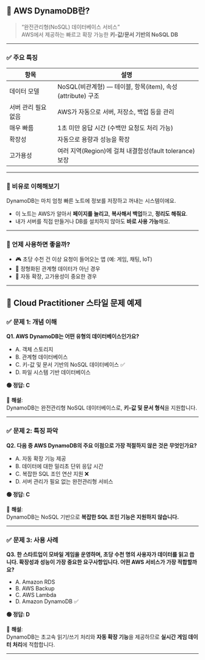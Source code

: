 ## 📘 AWS DynamoDB란?

> “완전관리형(NoSQL) 데이터베이스 서비스”  
> AWS에서 제공하는 빠르고 확장 가능한 **키-값/문서 기반의 NoSQL DB**

---

### ✅ 주요 특징

| 항목 | 설명 |
|------|------|
| 데이터 모델 | NoSQL(비관계형) — 테이블, 항목(item), 속성(attribute) 구조 |
| 서버 관리 필요 없음 | AWS가 자동으로 서버, 저장소, 백업 등을 관리 |
| 매우 빠름 | 1초 미만 응답 시간 (수백만 요청도 처리 가능) |
| 확장성 | 자동으로 용량과 성능을 확장 |
| 고가용성 | 여러 지역(Region)에 걸쳐 내결함성(fault tolerance) 보장 |

---

### 📖 비유로 이해해보기

DynamoDB는 마치 엄청 빠른 노트에 정보를 저장하고 꺼내는 시스템이에요.

- 이 노트는 AWS가 알아서 **페이지를 늘리고**, **복사해서 백업**하고, **정리도 해줘요**.
- 내가 서버를 직접 만들거나 DB를 설치하지 않아도 **바로 사용 가능**해요.

---

### 🎯 언제 사용하면 좋을까?

- 🎮 초당 수천 건 이상 요청이 들어오는 앱 (예: 게임, 채팅, IoT)
- 🧱 정형화된 관계형 데이터가 아닌 경우
- 🔄 자동 확장, 고가용성이 중요한 경우

---

## 📝 Cloud Practitioner 스타일 문제 예제

### ✅ 문제 1: 개념 이해

**Q1. AWS DynamoDB는 어떤 유형의 데이터베이스인가요?**

- A. 객체 스토리지  
- B. 관계형 데이터베이스  
- C. 키-값 및 문서 기반의 NoSQL 데이터베이스 ✅  
- D. 파일 시스템 기반 데이터베이스  

**🟢 정답: C**

💬 **해설**:  
DynamoDB는 완전관리형 NoSQL 데이터베이스로, **키-값 및 문서 형식**을 지원합니다.

---

### ✅ 문제 2: 특징 파악

**Q2. 다음 중 AWS DynamoDB의 주요 이점으로 가장 적절하지 않은 것은 무엇인가요?**

- A. 자동 확장 기능 제공  
- B. 데이터에 대한 밀리초 단위 응답 시간  
- C. 복잡한 SQL 조인 연산 지원 ❌  
- D. 서버 관리가 필요 없는 완전관리형 서비스  

**🟢 정답: C**

💬 **해설**:  
DynamoDB는 NoSQL 기반으로 **복잡한 SQL 조인 기능은 지원하지 않습니다.**

---

### ✅ 문제 3: 사용 사례

**Q3. 한 스타트업이 모바일 게임을 운영하며, 초당 수천 명의 사용자가 데이터를 읽고 씁니다. 확장성과 성능이 가장 중요한 요구사항입니다. 어떤 AWS 서비스가 가장 적합할까요?**

- A. Amazon RDS  
- B. AWS Backup  
- C. AWS Lambda  
- D. Amazon DynamoDB ✅  

**🟢 정답: D**

💬 **해설**:  
DynamoDB는 초고속 읽기/쓰기 처리와 **자동 확장 기능**을 제공하므로 **실시간 게임 데이터 처리**에 적합합니다.

---
